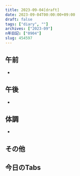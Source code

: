 ```yaml
---
title: 2023-09-04[draft]
date: 2023-09-04T00:00:00+09:00
draft: false
tags: ["diary", ""]
archives: ["2023-09"]
n年日記: ["0904"]
slug: 454597
---
```

## 午前
- 
## 午後
- 
## 体調
- 
## その他
## 今日のTabs